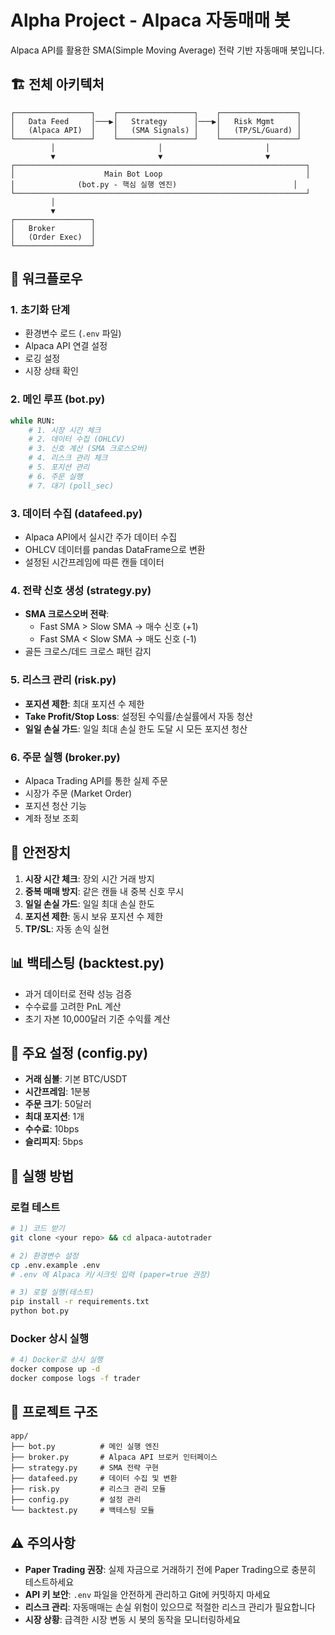 # Alpha Project - Alpaca 자동매매 봇

Alpaca API를 활용한 SMA(Simple Moving Average) 전략 기반 자동매매 봇입니다.

## 🏗️ 전체 아키텍처

```
┌─────────────────┐    ┌─────────────────┐    ┌─────────────────┐
│   Data Feed     │───▶│   Strategy      │───▶│   Risk Mgmt     │
│   (Alpaca API)  │    │   (SMA Signals) │    │   (TP/SL/Guard) │
└─────────────────┘    └─────────────────┘    └─────────────────┘
         │                       │                       │
         ▼                       ▼                       ▼
┌─────────────────────────────────────────────────────────────────┐
│                    Main Bot Loop                                │
│              (bot.py - 핵심 실행 엔진)                          │
└─────────────────────────────────────────────────────────────────┘
         │
         ▼
┌─────────────────┐
│   Broker        │
│   (Order Exec)  │
└─────────────────┘
```

## 🔄 워크플로우

### 1. 초기화 단계
- 환경변수 로드 (`.env` 파일)
- Alpaca API 연결 설정
- 로깅 설정
- 시장 상태 확인

### 2. 메인 루프 (bot.py)
```python
while RUN:
    # 1. 시장 시간 체크
    # 2. 데이터 수집 (OHLCV)
    # 3. 신호 계산 (SMA 크로스오버)
    # 4. 리스크 관리 체크
    # 5. 포지션 관리
    # 6. 주문 실행
    # 7. 대기 (poll_sec)
```

### 3. 데이터 수집 (datafeed.py)
- Alpaca API에서 실시간 주가 데이터 수집
- OHLCV 데이터를 pandas DataFrame으로 변환
- 설정된 시간프레임에 따른 캔들 데이터

### 4. 전략 신호 생성 (strategy.py)
- **SMA 크로스오버 전략**:
  - Fast SMA > Slow SMA → 매수 신호 (+1)
  - Fast SMA < Slow SMA → 매도 신호 (-1)
- 골든 크로스/데드 크로스 패턴 감지

### 5. 리스크 관리 (risk.py)
- **포지션 제한**: 최대 포지션 수 제한
- **Take Profit/Stop Loss**: 설정된 수익률/손실률에서 자동 청산
- **일일 손실 가드**: 일일 최대 손실 한도 도달 시 모든 포지션 청산

### 6. 주문 실행 (broker.py)
- Alpaca Trading API를 통한 실제 주문
- 시장가 주문 (Market Order)
- 포지션 청산 기능
- 계좌 정보 조회

## 🚨 안전장치

1. **시장 시간 체크**: 장외 시간 거래 방지
2. **중복 매매 방지**: 같은 캔들 내 중복 신호 무시
3. **일일 손실 가드**: 일일 최대 손실 한도
4. **포지션 제한**: 동시 보유 포지션 수 제한
5. **TP/SL**: 자동 손익 실현

## 📊 백테스팅 (backtest.py)
- 과거 데이터로 전략 성능 검증
- 수수료를 고려한 PnL 계산
- 초기 자본 10,000달러 기준 수익률 계산

## 🔧 주요 설정 (config.py)
- **거래 심볼**: 기본 BTC/USDT
- **시간프레임**: 1분봉
- **주문 크기**: 50달러
- **최대 포지션**: 1개
- **수수료**: 10bps
- **슬리피지**: 5bps

## 🚀 실행 방법

### 로컬 테스트
```bash
# 1) 코드 받기
git clone <your repo> && cd alpaca-autotrader

# 2) 환경변수 설정
cp .env.example .env
# .env 에 Alpaca 키/시크릿 입력 (paper=true 권장)

# 3) 로컬 실행(테스트)
pip install -r requirements.txt
python bot.py
```

### Docker 상시 실행
```bash
# 4) Docker로 상시 실행
docker compose up -d
docker compose logs -f trader
```

## 📁 프로젝트 구조

```
app/
├── bot.py          # 메인 실행 엔진
├── broker.py       # Alpaca API 브로커 인터페이스
├── strategy.py     # SMA 전략 구현
├── datafeed.py     # 데이터 수집 및 변환
├── risk.py         # 리스크 관리 모듈
├── config.py       # 설정 관리
└── backtest.py     # 백테스팅 모듈
```

## ⚠️ 주의사항

- **Paper Trading 권장**: 실제 자금으로 거래하기 전에 Paper Trading으로 충분히 테스트하세요
- **API 키 보안**: `.env` 파일을 안전하게 관리하고 Git에 커밋하지 마세요
- **리스크 관리**: 자동매매는 손실 위험이 있으므로 적절한 리스크 관리가 필요합니다
- **시장 상황**: 급격한 시장 변동 시 봇의 동작을 모니터링하세요